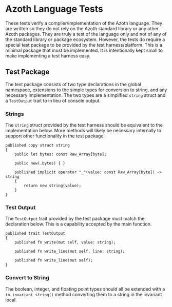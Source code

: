 # Azoth Language Tests

These tests verify a compiler/implementation of the Azoth language. They are written so they do not
rely on the Azoth standard library or any other Azoth packages. They are truly a test of the
language only and not of any of the standard library or package ecosystem. However, the tests do
require a special test package to be provided by the test harness/platform. This is a minimal
package that must be implemented. It is intentionally kept small to make implementing a test harness
easy.

## Test Package

The test package consists of two type declarations in the global namespace, extensions to the simple
types for conversion to string, and any necessary implementation. The two types are a simplified
`string` struct and a `TestOutput` trait to in lieu of console output.

### Strings

The `string` struct provided by the test harness should be equivalent to the implementation below.
More methods will likely be necessary internally to support other functionality in the test package.

```azoth
published copy struct string
{
    public let bytes: const Raw_Array[byte];

    public new(.bytes) { }

    published implicit operator "_"(value: const Raw_Array[byte]) -> string
    {
        return new string(value);
    }
}
```

### Test Output

The `TestOutput` trait provided by the test package must match the declaration below. This is a
capability accepted by the main function.

```azoth
published trait TestOutput
{
    published fn write(mut self, value: string);

    published fn write_line(mut self, line: string);

    published fn write_line(mut self);
}
```

### Convert to String

The boolean, integer, and floating point types should all be extended with a `to_invariant_string()`
method converting them to a string in the invariant local.
